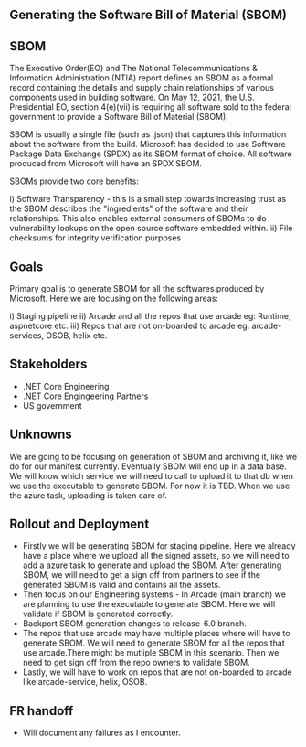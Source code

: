 ## Generating the Software Bill of Material (SBOM)

## SBOM
The Executive Order(EO) and The National Telecommunications & Information Administration (NTIA) report defines an SBOM as a formal record containing the details and supply chain relationships of various components used in building software. On May 12, 2021, the U.S. Presidential EO, section 4(e)(vii) is requiring all software sold to the federal government to provide a Software Bill of Material (SBOM). 

SBOM is usually a single file (such as .json) that captures this information about the software from the build. Microsoft has decided to use Software Package Data Exchange (SPDX) as its SBOM format of choice. All software produced from Microsoft will have an SPDX SBOM.

SBOMs provide two core benefits:

i) Software Transparency - this is a small step towards increasing trust as the SBOM describes the "ingredients" of the software and their relationships. This also enables external consumers of SBOMs to do vulnerability lookups on the open source software embedded within.
ii) File checksums for integrity verification purposes

## Goals
Primary goal is to generate SBOM for all the softwares produced by Microsoft. Here we are focusing on the following areas:

i) Staging pipeline 
ii) Arcade and all the repos that use arcade eg: Runtime, aspnetcore etc.
iii) Repos that are not on-boarded to arcade eg: arcade-services, OSOB, helix etc.

## Stakeholders
- .NET Core Engineering
- .NET Core Engingeering Partners
- US government

## Unknowns 
We are going to be focusing on generation of SBOM and archiving it, like we do for our manifest currently. Eventually SBOM will end up in a data base. We will know which service we will need to call to upload it to that db when we use the executable to generate SBOM. For now it is TBD. When we use the azure task, uploading is taken care of.

## Rollout and Deployment
- Firstly we will be generating SBOM for staging pipeline. Here we already have a place where we upload all the signed assets, so we will need to add a azure task to generate and upload the SBOM. After generating SBOM, we will need to get a sign off from partners to see if the generated SBOM is valid and contains all the assets.
- Then focus on our Engineering systems - In Arcade (main branch) we are planning to use the executable to generate SBOM. Here we will validate if SBOM is generated correctly.
- Backport SBOM generation changes to release-6.0 branch.
- The repos that use arcade may have multiple places where will have to generate SBOM. We will need to generate SBOM for all the repos that use arcade.There might be mutliple SBOM in this scenario. Then we need to get sign off from the repo owners to validate SBOM.
- Lastly, we will have to work on repos that are not on-boarded to arcade like arcade-service, helix, OSOB. 

## FR handoff 
- Will document any failures as I encounter. 
